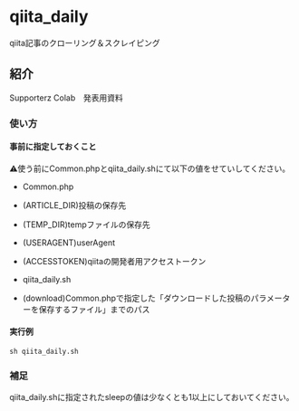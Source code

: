 # qiita_daily
qiita記事のクローリング＆スクレイピング

## 紹介
Supporterz Colab　発表用資料

### 使い方

#### 事前に指定しておくこと
⚠使う前にCommon.phpとqiita_daily.shにて以下の値をせていしてください。

- Common.php
 - (ARTICLE_DIR)投稿の保存先
 - (TEMP_DIR)tempファイルの保存先
 - (USERAGENT)userAgent
 - (ACCESSTOKEN)qiitaの開発者用アクセストークン

- qiita_daily.sh
 - (download)Common.phpで指定した「ダウンロードした投稿のパラメーターを保存するファイル」までのパス

#### 実行例
```
sh qiita_daily.sh
```

### 補足
qiita_daily.shに指定されたsleepの値は少なくとも1以上にしておいてください。
